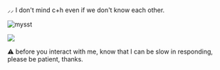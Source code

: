  ⸝⸝ I don't mind c+h even if we don't know each other. 

                

  ![mysst](https://github.com/user-attachments/assets/0c4898aa-ce34-4e14-9689-d8956ac861ff)




![](https://komarev.com/ghpvc/?username=waiting-for-something&color=B04537)

⚠︎ before you interact with me, know that I can be slow in responding, please be patient, thanks.
